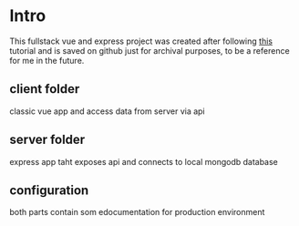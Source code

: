 # Intro

This fullstack vue and express project was created after following [this](https://www.youtube.com/watch?v=W-b9KGwVECs) tutorial and is saved on github just for archival purposes, to be a reference for me in the future.

## client folder

classic vue app and access data from server via api

## server folder

express app taht exposes api and connects to local mongodb database

## configuration

both parts contain som edocumentation for production environment